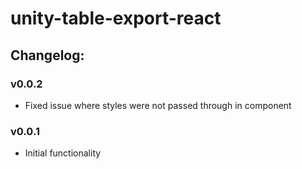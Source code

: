 # unity-table-export-react
## Changelog:

### v0.0.2
- Fixed issue where styles were not passed through in component

### v0.0.1
- Initial functionality
